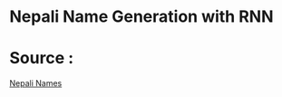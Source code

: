 # Nepali Name Generation with RNN

# Source : 
[Nepali Names](https://github.com/techgaun/nepali-names) 

